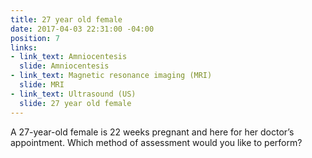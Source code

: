 ```yaml
---
title: 27 year old female
date: 2017-04-03 22:31:00 -04:00
position: 7
links:
- link_text: Amniocentesis
  slide: Amniocentesis
- link_text: Magnetic resonance imaging (MRI)
  slide: MRI
- link_text: Ultrasound (US)
  slide: 27 year old female
---
```


A 27-year-old female is 22 weeks pregnant and here for her doctor’s appointment. Which method of assessment would you like to perform?